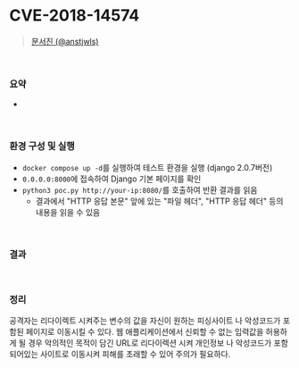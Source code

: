 CVE-2018-14574
=============
> [문서진 (@anstjwls)](https://github.com/sj1226m)

<br/>

### 요약

-   

<br/>

### 환경 구성 및 실행

-   `docker compose up -d`를 실행하여 테스트 환경을 실행 (django 2.0.7버전)
-   `0.0.0.0:8000`에 접속하여 Django 기본 페이지를 확인
-   `python3 poc.py http://your-ip:8080/`를 호출하여 반환 결과를 읽음
    -   결과에서 "HTTP 응답 본문" 앞에 있는 "파일 헤더", "HTTP 응답 헤더" 등의 내용을 읽을 수 있음

<br/>

### 결과



<br/>

### 정리

  공격자는 리다이렉트 시켜주는 변수의 값을 자신이 원하는 피싱사이트 나 악성코드가 포함된 페이지로 이동시킬 수 있다. 웹 애플리케이션에서 신뢰할 수 없는 입력값을 허용하게 될 경우 악의적인 목적이 담긴 URL로 리다이렉션 시켜 개인정보 나 악성코드가 포함되어있는 사이트로 이동시켜 피해를 초래할 수 있어 주의가 필요하다.
